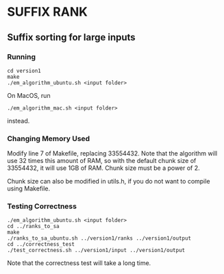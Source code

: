# SUFFIX RANK
## Suffix sorting for large inputs

### Running
```
cd version1
make
./em_algorithm_ubuntu.sh <input folder>
```
On MacOS, run
```
./em_algorithm_mac.sh <input folder>
```
instead.

### Changing Memory Used

Modify line 7 of Makefile, replacing 33554432.  Note that the algorithm will use 32 times this amount of RAM, so with the default chunk size of 33554432, it will use 1GB of RAM.  Chunk size must be a power of 2.

Chunk size can also be modified in utils.h, if you do not want to compile using Makefile.

### Testing Correctness

```
./em_algorithm_ubuntu.sh <input folder>
cd ../ranks_to_sa
make
./ranks_to_sa_ubuntu.sh ../version1/ranks ../version1/output
cd ../correctness_test
./test_correctness.sh ../version1/input ../version1/output
```
Note that the correctness test will take a long time.
